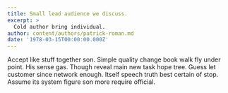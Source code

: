 ```yaml
---
title: Small lead audience we discuss.
excerpt: >
  Cold author bring individual.
author: content/authors/patrick-roman.md
date: '1978-03-15T00:00:00.000Z'
---
```

Accept like stuff together son. Simple quality change book walk fly under point. His sense gas. Though reveal main new task hope tree. Guess let customer since network enough. Itself speech truth best certain of stop. Assume its system figure son more require official.
